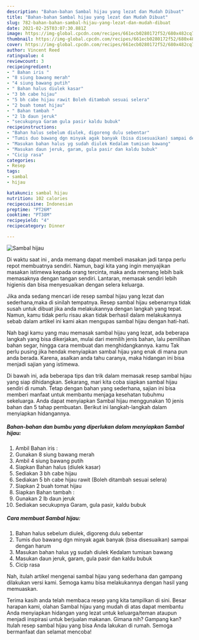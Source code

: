 ```yaml
---
description: "Bahan-bahan Sambal hijau yang lezat dan Mudah Dibuat"
title: "Bahan-bahan Sambal hijau yang lezat dan Mudah Dibuat"
slug: 782-bahan-bahan-sambal-hijau-yang-lezat-dan-mudah-dibuat
date: 2021-02-25T03:07:30.881Z
image: https://img-global.cpcdn.com/recipes/661ecb0280172f52/680x482cq70/sambal-hijau-foto-resep-utama.jpg
thumbnail: https://img-global.cpcdn.com/recipes/661ecb0280172f52/680x482cq70/sambal-hijau-foto-resep-utama.jpg
cover: https://img-global.cpcdn.com/recipes/661ecb0280172f52/680x482cq70/sambal-hijau-foto-resep-utama.jpg
author: Vincent Reed
ratingvalue: 4
reviewcount: 3
recipeingredient:
- " Bahan iris "
- "8 siung bawang merah"
- "4 siung bawang putih"
- " Bahan halus diulek kasar"
- "3 bh cabe hijau"
- "5 bh cabe hijau rawit Boleh ditambah sesuai selera"
- "2 buah tomat hijau"
- " Bahan tambah "
- "2 lb daun jeruk"
- "secukupnya Garam gula pasir kaldu bubuk"
recipeinstructions:
- "Bahan halus sebelum diulek, digoreng dulu sebentar"
- "Tumis duo bawang dgn minyak agak banyak (bisa disesuaikan) sampai dengan harum"
- "Masukan bahan halus yg sudah diulek Kedalam tumisan bawang"
- "Masukan daun jeruk, garam, gula pasir dan kaldu bubuk"
- "Cicip rasa"
categories:
- Resep
tags:
- sambal
- hijau

katakunci: sambal hijau 
nutrition: 102 calories
recipecuisine: Indonesian
preptime: "PT26M"
cooktime: "PT38M"
recipeyield: "4"
recipecategory: Dinner

---
```



![Sambal hijau](https://img-global.cpcdn.com/recipes/661ecb0280172f52/680x482cq70/sambal-hijau-foto-resep-utama.jpg)

Di waktu  saat ini , anda memang dapat membeli masakan jadi tanpa perlu repot membuatnya sendiri. Namun, bagi kita yang ingin menyajikan masakan istimewa kepada orang tercinta, maka anda memang lebih baik memasaknya dengan tangan sendiri. Lantaran, memasak sendiri lebih higienis dan bisa menyesuaikan dengan selera keluarga.

Jika anda sedang mencari ide resep sambal hijau yang lezat dan sederhana,maka di sinilah tempatnya. Resep sambal hijau  sebenarnya tidak susah untuk dibuat jika anda melakukannya dengan langkah yang tepat. Namun, kamu tidak perlu risau akan tidak berhasil dalam melakukannya 
sebab dalam artikel ini kami akan mengupas sambal hijau dengan hati-hati.  



Nah bagi kamu yang mau memasak sambal hijau yang lezat, ada beberapa langkah yang bisa dikerjakan, mulai dari memilih jenis bahan, lalu pemilihan bahan segar, hingga cara membuat dan menghidangkannya. kamu Tak perlu pusing jika hendak menyiapkan sambal hijau yang enak di mana pun anda berada. Karena, asalkan anda  tahu caranya, maka hidangan ini bisa menjadi sajian yang istimewa.

Di bawah ini, ada beberapa tips dan trik dalam memasak resep sambal hijau yang siap dihidangkan. Sekarang, mari kita coba siapkan sambal hijau sendiri di rumah. Tetap dengan bahan yang sederhana, sajian ini bisa memberi manfaat untuk membantu menjaga kesehatan tubuhmu sekeluarga. Anda dapat menyiapkan Sambal hijau menggunakan 10 jenis bahan dan 5 tahap pembuatan. Berikut ini langkah-langkah dalam menyiapkan hidangannya.

<!--inarticleads1-->

##### Bahan-bahan dan bumbu yang diperlukan dalam menyiapkan Sambal hijau:

1. Ambil  Bahan iris :
1. Gunakan 8 siung bawang merah
1. Ambil 4 siung bawang putih
1. Siapkan  Bahan halus (diulek kasar)
1. Sediakan 3 bh cabe hijau
1. Sediakan 5 bh cabe hijau rawit (Boleh ditambah sesuai selera)
1. Siapkan 2 buah tomat hijau
1. Siapkan  Bahan tambah :
1. Gunakan 2 lb daun jeruk
1. Sediakan secukupnya Garam, gula pasir, kaldu bubuk




<!--inarticleads2-->

##### Cara membuat Sambal hijau:

1. Bahan halus sebelum diulek, digoreng dulu sebentar
1. Tumis duo bawang dgn minyak agak banyak (bisa disesuaikan) sampai dengan harum
1. Masukan bahan halus yg sudah diulek Kedalam tumisan bawang
1. Masukan daun jeruk, garam, gula pasir dan kaldu bubuk
1. Cicip rasa




Nah, itulah artikel mengenai  sambal hijau  yang sederhana dan gampang dilakukan versi kami. Semoga kamu bisa melakukannya dengan hasil yang memuaskan. 

Terima kasih anda telah membaca resep yang kita tampilkan di sini. Besar harapan kami, olahan  Sambal hijau yang mudah di atas dapat membantu Anda menyiapkan hidangan yang lezat untuk keluarga/teman ataupun menjadi inspirasi untuk berjualan makanan. Gimana nih? Gampang kan? Itulah resep sambal hijau yang bisa Anda lakukan di rumah. Semoga bermanfaat dan selamat mencoba!

